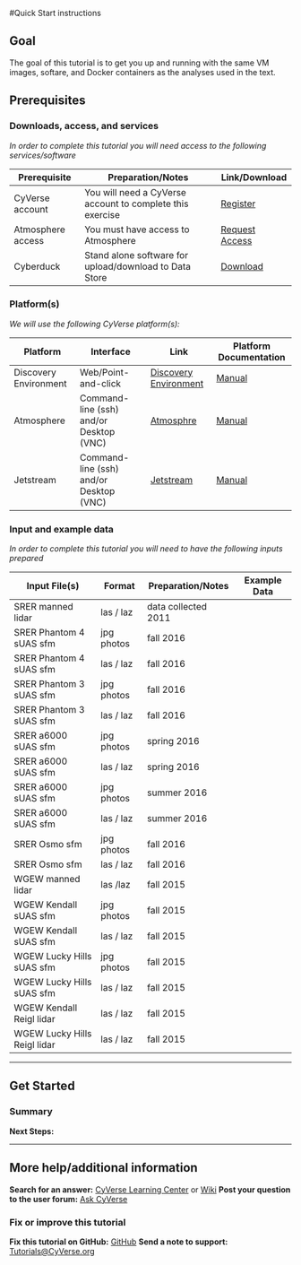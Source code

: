 <!---

Images can be added in-line as a reStructured text substitution, but will not render in markdown. See reStructured text example. http://docutils.sourceforge.net/docs/ref/rst/restructuredtext.html#substitution-definitions

|CyVerse logo|

--->

#Quick Start instructions


## Goal

<!---
Avoid covering upstream and downstream steps that are not explicitly and necessarily part of the tutorial - write or link to separate quick starts/tutorials for those parts
--->

<!---
A few sentences (50 words or less) describing the ultimate goal of the steps in this tutorial
--->

The goal of this tutorial is to get you up and running with the same VM images, softare, and Docker containers as the analyses used in the text.

## Prerequisites 


### Downloads, access, and services

*In order to complete this tutorial you will need access to the following services/software*

|Prerequisite|Preparation/Notes|Link/Download|
|------------|-----------------|-------------|
|CyVerse account|You will need a CyVerse account to complete this exercise|[Register](https://user.cyverse.org/)|
|Atmosphere access|You must have access to Atmosphere|[Request Access](http://www.cyverse.org/learning-center/manage-account#AddAppsServices)|
|Cyberduck|Stand alone software for upload/download to Data Store|[Download](https://cyberduck.io/)|

### Platform(s)

*We will use the following CyVerse platform(s):*

|Platform|Interface|Link|Platform Documentation|
|--------|---------|----|----------------------|
|Discovery Environment|Web/Point-and-click|[Discovery Environment](https://de.iplantcollaborative.org)|[Manual](https://pods.iplantcollaborative.org/wiki/display/DEmanual/Table+of+Contents)|
|Atmosphere|Command-line (ssh) and/or Desktop (VNC)|[Atmosphre](https://atmo.cyverse.org)|[Manual](https://pods.iplantcollaborative.org/wiki/display/atmman/Atmosphere+Manual+Table+of+Contents)|
|Jetstream|Command-line (ssh) and/or Desktop (VNC)|[Jetstream](https://use.jetstream-cloud.org/)|[Manual](https://iujetstream.atlassian.net/wiki/display/JWT/Jetstream+Public+Wiki)|

### Input and example data

*In order to complete this tutorial you will need to have the following inputs prepared*

|Input File(s)|Format|Preparation/Notes|Example Data|
|-------------|------|-----------------|------------|
|SRER manned lidar|las / laz| data collected 2011 | |
|SRER Phantom 4 sUAS sfm | jpg photos | fall 2016| |
|SRER Phantom 4 sUAS sfm | las / laz | fall 2016 | |
|SRER Phantom 3 sUAS sfm | jpg photos | fall 2016| |
|SRER Phantom 3 sUAS sfm | las / laz | fall 2016 | |
|SRER a6000 sUAS sfm | jpg photos | spring 2016| |
|SRER a6000 sUAS sfm | las / laz | spring 2016 | |
|SRER a6000 sUAS sfm | jpg photos | summer 2016| | 
|SRER a6000 sUAS sfm | las / laz | summer 2016 | |
|SRER Osmo sfm | jpg photos| fall 2016 | |
|SRER Osmo sfm | las / laz | fall 2016 | | 
|WGEW manned lidar| las /laz |fall 2015| |
|WGEW Kendall sUAS sfm| jpg photos | fall 2015| |
|WGEW Kendall sUAS sfm| las / laz | fall 2015| |
|WGEW Lucky Hills sUAS sfm| jpg photos | fall 2015| |
|WGEW Lucky Hills sUAS sfm| las / laz | fall 2015| |
|WGEW Kendall Reigl lidar | las / laz | fall 2015| |
|WGEW Lucky Hills Reigl lidar| las / laz | fall 2015| |
---

## Get Started

<!---
Steps and text go here
--->


<!---
.. Hint::
	You can insert reStructured text directives in the Markdown. The formatting will have to be fixed later in the .rst document see [rst docs](http://docutils.sourceforge.net/docs/ref/rst/directives.html#admonitions)
--->

### Summary

<!---
Summary a--->

**Next Steps:**

---
## More help/additional information

<!---
Short description and links to any reading materials
--->

**Search for an answer:** [CyVerse Learning Center](http://www.cyverse.org/learning-center) or [Wiki](https://wiki.cyverse.org/wiki/dashboard.action)
**Post your question to the user forum:** [Ask CyVerse](http://ask.iplantcollaborative.org/questions/)

### Fix or improve this tutorial 


**Fix this tutorial on GitHub:** [GitHub](Link_to_gh_readme)
**Send a note to support:** [Tutorials@CyVerse.org](mailto:Tutorials@CyVerse.org)

<!---

SAMPLE DIRECTIVES (DELETE UNSUED ONES)
--------------------------------------

See: http://docutils.sourceforge.net/docs/ref/rst/directives.html#admonitions

.. Danger::
	This step is dangerous

.. Important::
	This step is important
	
.. Caution::
	Exercise caution
	
.. Hint::
	This is a hint

.. Important::
	This is very important

.. note:: This is a note admonition.
   This is the second line of the first paragraph.

   - The note contains all indented body elements
     following.
   - It includes this bullet list.



.. |CyVerse logo| image:: ./img/cyverse_rgb.png
    :width: 500
    :height: 100

--->
